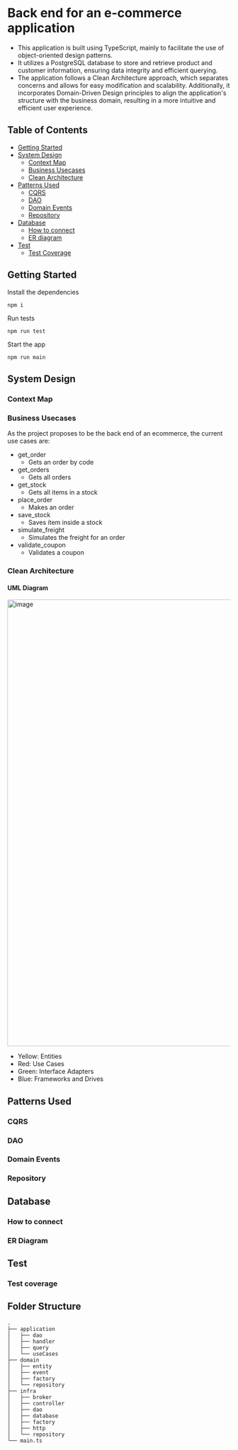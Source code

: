 # Back end for an e-commerce application

* This application is built using TypeScript, mainly to facilitate the use of object-oriented design patterns. 
* It utilizes a PostgreSQL database to store and retrieve product and customer information, ensuring data integrity and efficient querying.
* The application follows a Clean Architecture approach, which separates concerns and allows for easy modification and scalability. Additionally, it incorporates Domain-Driven Design principles to align the application's structure with the business domain, resulting in a more intuitive and efficient user experience.


## Table of Contents
- [Getting Started](#getting_started)  
- [System Design](#system_design)
  - [Context Map](#context_map)
  - [Business Usecases](#business_usecases)
  - [Clean Architecture](#clean_architecture)
- [Patterns Used](#patterns_used)
  - [CQRS](#cqrs)
  - [DAO](#dao)
  - [Domain Events](#domain_events)
  - [Repository](#repository)
- [Database](#database)
  - [How to connect](#how_to_connect)
  - [ER diagram](#er_diagram)
- [Test](#test)
  - [Test Coverage](#test_coverage)
  
<a name="getting_started"></a>
## Getting Started
Install the dependencies
```
npm i
```
Run tests
```
npm run test
```
Start the app
```
npm run main
```
<a name="system_design"></a>
## System Design
<a name="context_map"></a>
### Context Map
<a name="business_usecases"></a>
### Business Usecases
As the project proposes to be the back end of an ecommerce, the current use cases are:
- get_order
  - Gets an order by code
- get_orders
  - Gets all orders
- get_stock
  - Gets all items in a stock
- place_order
  - Makes an order
- save_stock
  - Saves item inside a stock
- simulate_freight
  - Simulates the freight for an order
- validate_coupon
  - Validates a coupon

<a name="clean_architecture"></a>
### Clean Architecture
#### UML Diagram

<img width="1009" alt="image" src="https://user-images.githubusercontent.com/56269786/215355328-1cc554b2-0f3e-45de-85fc-7ed8ddcf069d.png">

- Yellow: Entities
- Red: Use Cases
- Green: Interface Adapters
- Blue: Frameworks and Drives

<a name="patterns_used"></a>
## Patterns Used
<a name="cqrs"></a>
### CQRS
<a name="dao"></a>
### DAO
<a name="domain_events"></a>
### Domain Events
<a name="repository"></a>
### Repository
<a name="database"></a>
## Database
<a name="how_to_connect"></a>
### How to connect
<a name="er_diagram"></a>
### ER Diagram
<a name="test"></a>
## Test
<a name="test_coverage"></a>
### Test coverage


## Folder Structure
```
.
├── application
│   ├── dao
│   ├── handler
│   ├── query
│   └── useCases
├── domain
│   ├── entity
│   ├── event
│   ├── factory
│   └── repository
├── infra
│   ├── broker
│   ├── controller
│   ├── dao
│   ├── database
│   ├── factory
│   ├── http
│   └── repository
└── main.ts
```
